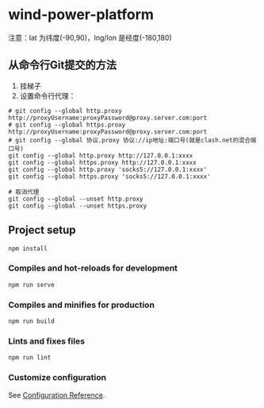 # wind-power-platform

注意：lat 为纬度(-90,90)，lng/lon 是经度(-180,180)

## 从命令行Git提交的方法
  1. 挂梯子
  2. 设置命令行代理：
  ```
  # git config --global http.proxy http://proxyUsername:proxyPassword@proxy.server.com:port
  # git config --global https.proxy http://proxyUsername:proxyPassword@proxy.server.com:port
  # git config --global 协议.proxy 协议://ip地址:端口号(就是clash.net的混合端口号)
  git config --global http.proxy http://127.0.0.1:xxxx
  git config --global https.proxy http://127.0.0.1:xxxx
  git config --global http.proxy 'socks5://127.0.0.1:xxxx'
  git config --global https.proxy 'socks5://127.0.0.1:xxxx'

  # 取消代理
  git config --global --unset http.proxy
  git config --global --unset https.proxy
   ```

## Project setup

```
npm install
```

### Compiles and hot-reloads for development

```
npm run serve
```

### Compiles and minifies for production

```
npm run build
```

### Lints and fixes files

```
npm run lint
```

### Customize configuration

See [Configuration Reference](https://cli.vuejs.org/config/).
